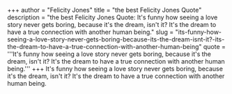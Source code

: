 +++
author = "Felicity Jones"
title = "the best Felicity Jones Quote"
description = "the best Felicity Jones Quote: It's funny how seeing a love story never gets boring, because it's the dream, isn't it? It's the dream to have a true connection with another human being."
slug = "its-funny-how-seeing-a-love-story-never-gets-boring-because-its-the-dream-isnt-it?-its-the-dream-to-have-a-true-connection-with-another-human-being"
quote = '''It's funny how seeing a love story never gets boring, because it's the dream, isn't it? It's the dream to have a true connection with another human being.'''
+++
It's funny how seeing a love story never gets boring, because it's the dream, isn't it? It's the dream to have a true connection with another human being.
